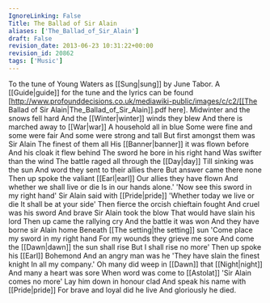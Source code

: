 ```yaml
---
IgnoreLinking: False
Title: The Ballad of Sir Alain
aliases: ['The_Ballad_of_Sir_Alain']
draft: False
revision_date: 2013-06-23 10:31:22+00:00
revision_id: 20862
tags: ['Music']
---
```


To the tune of Young Waters as [[Sung|sung]] by June Tabor. 
A [[Guide|guide]] for the tune and the lyrics can be found [http://www.profounddecisions.co.uk/mediawiki-public/images/c/c2/[[The Ballad of Sir Alain|The_Ballad_of_Sir_Alain]].pdf here]. 
Midwinter and the snows fell hard
And the [[Winter|winter]] winds they blew
And there is marched away to [[War|war]]
A household all in blue
Some were fine and some were fair 
And some were strong  and tall
But first amongst them was Sir Alain
The finest of them all
His [[Banner|banner]] it was flown before
And his cloak it flew behind
The sword he bore in his right hand
Was swifter than the wind
The battle raged all through the [[Day|day]]
Till sinking was the sun
And word they sent to their allies there
But answer came there none
Then up spoke the valiant [[Earl|earl]]
Our allies they have flown
And whether we shall live or die
Is in our hands alone.'
'Now see this sword in my right hand'
Sir Alain said with [[Pride|pride]]
'Whether today we live or die 
It shall be at your side'
Then fierce the orcish chieftain fought
And cruel was his sword 
And brave Sir Alain took the blow
That would have slain  his lord
Then up came the rallying cry
And the battle it was won
And they have borne sir Alain home
Beneath [[The setting|the setting]] sun
'Come place my sword in my right hand
For my wounds they grieve me sore
And come the [[Dawn|dawn]] the sun shall rise
But I shall rise no more'
Then up spoke his [[Earl]] Bohemond
And an angry man was he
'They have slain the finest knight 
In all my company.'
Oh many did  weep in [[Dawn]] that [[Night|night]]
And many a heart was sore
When word was come to [[Astolat]]
'Sir Alain comes no more'
Lay him down in honour clad
And speak his name with  [[Pride|pride]] 
For brave and loyal did he live
And gloriously he died.